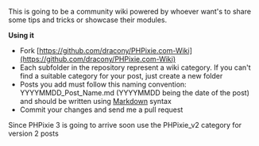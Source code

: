 This is going to be a community wiki powered by whoever want's to share some tips and tricks or showcase their modules.

**Using it**

* Fork [https://github.com/dracony/PHPixie.com-Wiki](https://github.com/dracony/PHPixie.com-Wiki)
* Each subfolder in the repository represent a wiki category. If you can't find a suitable category for your post, just create a new folder
* Posts you add must follow this naming convention: YYYYMMDD_Post_Name.md (YYYYMMDD being the date of the post) and should be written using [Markdown](http://daringfireball.net/projects/markdown/syntax) syntax
* Commit your changes and send me a pull request
 
Since PHPixie 3 is going to arrive soon use the PHPixie_v2 category for version 2 posts
 
